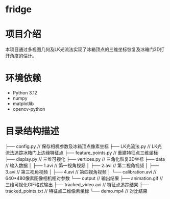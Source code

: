 # fridge
# 项目介绍
本项目通过多视图几何及LK光流法实现了冰箱顶点的三维坐标恢复及冰箱门3D打开角度的估计。

# 环境依赖
- Python 3.12
- numpy
- matplotlib
- opencv-python

# 目录结构描述
├── config.py          // 保存相机参数及冰箱顶点像素坐标
├── LK光流法.py       // LK光流法追踪冰箱门上边缘特征点
├── feature_points.py  // 重建特征点三维坐标
├── display.py         // 三维可视化
├── vertices.py        // 三角化恢复3D坐标
├── data               // 输入数据
│   ├── 1.avi          // 第一视角视频
│   ├── 2.avi          // 第二视角视频
│   ├── 3.avi          // 第三视角视频
│   ├── 4.avi          // 第四视角视频
│   └── calibration.avi // 640*480像素图像相机相对参数
└── output             // 输出结果
    ├── animation.gif      // 三维可视化GIF格式输出
    ├── tracked_video.avi  // 特征点追踪结果
    ├── tracked_points.txt // 特征点二维像素坐标
    └── demo.mp4           // 对比结果

